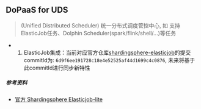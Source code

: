 ## DoPaaS for UDS
> (Unified Distributed Scheduler) 统一分布式调度管控中心, 如 支持ElasticJob任务、Dolphin Scheduler(spark/flink/shell/...)等任务

- 1. ElasticJob集成：当前对应官方仓库[shardingsphere-elasticjob](https://github.com/apache/shardingsphere-elasticjob-ui)的提交commitId为: `6d9f6ee191728c18e4e52525af44d1699c4c0876`, 未来将基于此commitId进行同步新特性


##### 参考资料
- [官方 Shardingsphere Elasticjob-lite](https://shardingsphere.apache.org/elasticjob/current/cn/user-manual/elasticjob-lite/)
